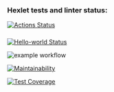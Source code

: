 ### Hexlet tests and linter status:
[![Actions Status](https://github.com/marmadukeone/php-project-48/workflows/hexlet-check/badge.svg)](https://github.com/marmadukeone/php-project-48/actions)
###
[![Hello-world Status](https://github.com/marmadukeone/php-project-48/workflows/hello-world.yml/badge.svg)](https://github.com/marmadukeone/php-project-48/actions)

![example workflow](https://github.com/marmadukeone/php-project-48/workflows/hello-world.yml/badge.svg)

[![Maintainability](https://api.codeclimate.com/v1/badges/a74afdf2d4a9c6d51805/maintainability)](https://codeclimate.com/github/marmadukeone/php-project-48/maintainability)


[![Test Coverage](https://api.codeclimate.com/v1/badges/a74afdf2d4a9c6d51805/test_coverage)](https://codeclimate.com/github/marmadukeone/php-project-48/test_coverage)
